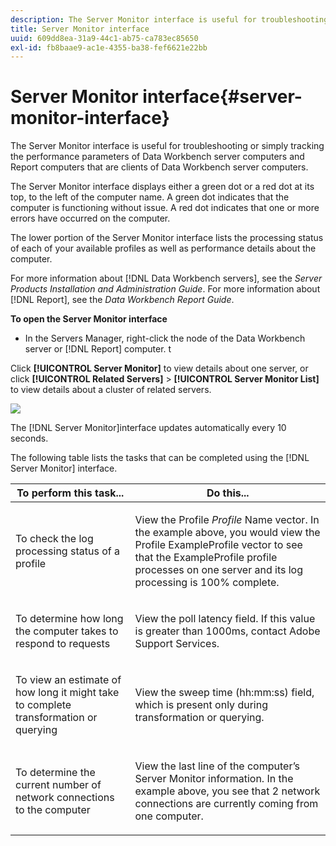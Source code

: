 ```yaml
---
description: The Server Monitor interface is useful for troubleshooting or simply tracking the performance parameters of Data Workbench server computers and Report computers that are clients of Data Workbench server computers.
title: Server Monitor interface
uuid: 609dd8ea-31a9-44c1-ab75-ca783ec85650
exl-id: fb8baae9-ac1e-4355-ba38-fef6621e22bb
---
```

# Server Monitor interface{#server-monitor-interface}

The Server Monitor interface is useful for troubleshooting or simply tracking the performance parameters of Data Workbench server computers and Report computers that are clients of Data Workbench server computers.

The Server Monitor interface displays either a green dot or a red dot at its top, to the left of the computer name. A green dot indicates that the computer is functioning without issue. A red dot indicates that one or more errors have occurred on the computer.

The lower portion of the Server Monitor interface lists the processing status of each of your available profiles as well as performance details about the computer.

For more information about [!DNL Data Workbench servers], see the *Server Products Installation and Administration Guide*. For more information about [!DNL Report], see the *Data Workbench Report Guide*.

**To open the Server Monitor interface**

* In the Servers Manager, right-click the node of the Data Workbench server or [!DNL Report] computer. t

Click **[!UICONTROL Server Monitor]** to view details about one server, or click **[!UICONTROL Related Servers]** > **[!UICONTROL Server Monitor List]** to view details about a cluster of related servers.

![](assets/vis_ServerMonitor.png)

The [!DNL Server Monitor]interface updates automatically every 10 seconds.

The following table lists the tasks that can be completed using the [!DNL Server Monitor] interface.

<table id="table_A65426669ADE44B5A6BAD9D4E99A5CAC"> 
 <thead> 
  <tr> 
   <th colname="col1" class="entry"> To perform this task... </th> 
   <th colname="col2" class="entry"> Do this... </th> 
  </tr> 
 </thead>
 <tbody> 
  <tr> 
   <td colname="col1"> <p>To check the log processing status of a profile </p> </td> 
   <td colname="col2"> <p>View the Profile <i>Profile</i> Name vector. In the example above, you would view the Profile ExampleProfile vector to see that the ExampleProfile profile processes on one server and its log processing is 100% complete. </p> </td> 
  </tr> 
  <tr> 
   <td colname="col1"> <p>To determine how long the computer takes to respond to requests </p> </td> 
   <td colname="col2"> <p>View the poll latency field. If this value is greater than 1000ms, contact Adobe Support Services. </p> </td> 
  </tr> 
  <tr> 
   <td colname="col1"> <p>To view an estimate of how long it might take to complete transformation or querying </p> </td> 
   <td colname="col2"> <p>View the sweep time (hh:mm:ss) field, which is present only during transformation or querying. </p> </td> 
  </tr> 
  <tr> 
   <td colname="col1"> <p>To determine the current number of network connections to the computer </p> </td> 
   <td colname="col2"> <p>View the last line of the computer’s <span class="wintitle"> Server Monitor</span> information. In the example above, you see that 2 network connections are currently coming from one computer. </p> </td> 
  </tr> 
 </tbody> 
</table>

